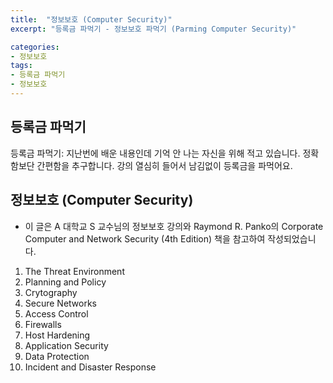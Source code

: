 ```yaml
---
title:  "정보보호 (Computer Security)"
excerpt: "등록금 파먹기 - 정보보호 파먹기 (Parming Computer Security)"

categories:
- 정보보호
tags:
- 등록금 파먹기
- 정보보호
---
```


## 등록금 파먹기
등록금 파먹기: 지난번에 배운 내용인데 기억 안 나는 자신을 위해 적고 있습니다. 정확함보단 간편함을 추구합니다. 강의 열심히 들어서 남김없이 등록금을 파먹어요.

## 정보보호 (Computer Security)
* 이 글은 A 대학교 S 교수님의 정보보호 강의와 Raymond R. Panko의 Corporate Computer and Network Security (4th Edition) 책을 참고하여 작성되었습니다.

1. The Threat Environment
2. Planning and Policy
3. Crytography
4. Secure Networks
5. Access Control
6. Firewalls
7. Host Hardening
8. Application Security
9. Data Protection
10. Incident and Disaster Response
